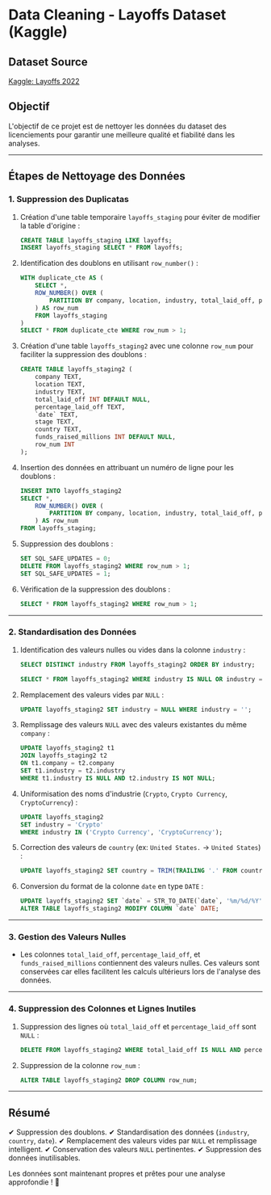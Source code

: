 # Data Cleaning - Layoffs Dataset (Kaggle)

## Dataset Source
[Kaggle: Layoffs 2022](https://www.kaggle.com/datasets/swaptr/layoffs-2022)

## Objectif
L'objectif de ce projet est de nettoyer les données du dataset des licenciements pour garantir une meilleure qualité et fiabilité dans les analyses.

---

## Étapes de Nettoyage des Données

### 1. Suppression des Duplicatas

1. Création d'une table temporaire `layoffs_staging` pour éviter de modifier la table d'origine :
    ```sql
    CREATE TABLE layoffs_staging LIKE layoffs;
    INSERT layoffs_staging SELECT * FROM layoffs;
    ```

2. Identification des doublons en utilisant `row_number()` :
    ```sql
    WITH duplicate_cte AS (
        SELECT *,
        ROW_NUMBER() OVER (
            PARTITION BY company, location, industry, total_laid_off, percentage_laid_off, `date`, stage, country, funds_raised_millions
        ) AS row_num
        FROM layoffs_staging
    )
    SELECT * FROM duplicate_cte WHERE row_num > 1;
    ```

3. Création d'une table `layoffs_staging2` avec une colonne `row_num` pour faciliter la suppression des doublons :
    ```sql
    CREATE TABLE layoffs_staging2 (
        company TEXT,
        location TEXT,
        industry TEXT,
        total_laid_off INT DEFAULT NULL,
        percentage_laid_off TEXT,
        `date` TEXT,
        stage TEXT,
        country TEXT,
        funds_raised_millions INT DEFAULT NULL,
        row_num INT
    );
    ```

4. Insertion des données en attribuant un numéro de ligne pour les doublons :
    ```sql
    INSERT INTO layoffs_staging2
    SELECT *,
        ROW_NUMBER() OVER (
            PARTITION BY company, location, industry, total_laid_off, percentage_laid_off, `date`, stage, country, funds_raised_millions
        ) AS row_num
    FROM layoffs_staging;
    ```

5. Suppression des doublons :
    ```sql
    SET SQL_SAFE_UPDATES = 0;
    DELETE FROM layoffs_staging2 WHERE row_num > 1;
    SET SQL_SAFE_UPDATES = 1;
    ```

6. Vérification de la suppression des doublons :
    ```sql
    SELECT * FROM layoffs_staging2 WHERE row_num > 1;
    ```

---

### 2. Standardisation des Données

1. Identification des valeurs nulles ou vides dans la colonne `industry` :
    ```sql
    SELECT DISTINCT industry FROM layoffs_staging2 ORDER BY industry;
    ```
    ```sql
    SELECT * FROM layoffs_staging2 WHERE industry IS NULL OR industry = '' ORDER BY industry;
    ```

2. Remplacement des valeurs vides par `NULL` :
    ```sql
    UPDATE layoffs_staging2 SET industry = NULL WHERE industry = '';
    ```

3. Remplissage des valeurs `NULL` avec des valeurs existantes du même `company` :
    ```sql
    UPDATE layoffs_staging2 t1
    JOIN layoffs_staging2 t2
    ON t1.company = t2.company
    SET t1.industry = t2.industry
    WHERE t1.industry IS NULL AND t2.industry IS NOT NULL;
    ```

4. Uniformisation des noms d'industrie (`Crypto`, `Crypto Currency`, `CryptoCurrency`) :
    ```sql
    UPDATE layoffs_staging2
    SET industry = 'Crypto'
    WHERE industry IN ('Crypto Currency', 'CryptoCurrency');
    ```

5. Correction des valeurs de `country` (ex: `United States.` → `United States`) :
    ```sql
    UPDATE layoffs_staging2 SET country = TRIM(TRAILING '.' FROM country);
    ```

6. Conversion du format de la colonne `date` en type `DATE` :
    ```sql
    UPDATE layoffs_staging2 SET `date` = STR_TO_DATE(`date`, '%m/%d/%Y');
    ALTER TABLE layoffs_staging2 MODIFY COLUMN `date` DATE;
    ```

---

### 3. Gestion des Valeurs Nulles

- Les colonnes `total_laid_off`, `percentage_laid_off`, et `funds_raised_millions` contiennent des valeurs nulles. Ces valeurs sont conservées car elles facilitent les calculs ultérieurs lors de l'analyse des données.

---

### 4. Suppression des Colonnes et Lignes Inutiles

1. Suppression des lignes où `total_laid_off` et `percentage_laid_off` sont `NULL` :
    ```sql
    DELETE FROM layoffs_staging2 WHERE total_laid_off IS NULL AND percentage_laid_off IS NULL;
    ```

2. Suppression de la colonne `row_num` :
    ```sql
    ALTER TABLE layoffs_staging2 DROP COLUMN row_num;
    ```

---

## Résumé

✔ Suppression des doublons.
✔ Standardisation des données (`industry`, `country`, `date`).
✔ Remplacement des valeurs vides par `NULL` et remplissage intelligent.
✔ Conservation des valeurs `NULL` pertinentes.
✔ Suppression des données inutilisables.

Les données sont maintenant propres et prêtes pour une analyse approfondie ! 🚀

